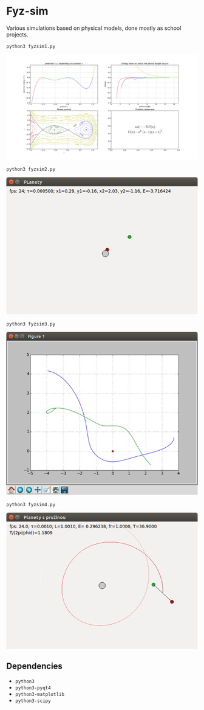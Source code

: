 Fyz-sim
=======

Various simulations based on physical models, done mostly as school projects.

	python3 fyzsim1.py

![simulation 1](scr1.png)

	python3 fyzsim2.py

![simulation 2](scr2.png)

	python3 fyzsim3.py

![simulation 3](scr3.png)

	python3 fyzsim4.py

![simulation 4](scr4.png)

Dependencies
------------
- `python3`
- `python3-pyqt4`
- `python3-matplotlib`
- `python3-scipy`